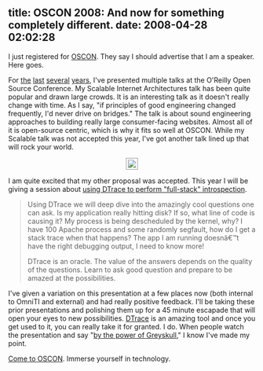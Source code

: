 title: OSCON 2008: And now for something completely different.
date: 2008-04-28 02:02:28
---

<p>I just registered for <a href="http://en.oreilly.com/oscon2008/public/content/home">OSCON</a>.  They say I should advertise that I am a speaker.  Here goes.</p>

<p>For <a href="http://blogs.oreilly.com/digitalmedia/2005/08/oscon-day-0-scalable-internet.html">the</a> <a href="http://conferences.oreillynet.com/cs/os2005/view/e_sess/6412">last</a> <a href="http://conferences.oreillynet.com/cs/os2006/view/e_spkr/1788">several</a> <a href="http://conferences.oreillynet.com/cs/os2007/view/e_sess/12458">years</a>, I've presented multiple talks at the O'Reilly Open Source Conference.  My Scalable Internet Architectures talk has been quite popular and drawn large crowds.  It is an interesting talk as it doesn't really change with time.  As I say, "if principles of good engineering changed frequently, I'd never drive on bridges."  The talk is about sound engineering approaches to building really large consumer-facing websites.  Almost all of it is open-source centric, which is why it fits so well at OSCON.  While my Scalable talk was not accepted this year, I've got another talk lined up that will rock your world.</p>

<p style="text-align: center"><a href="http://en.oreilly.com/oscon2008/public/content/home"><img src="http://conferences.oreillynet.com/banners/oscon/speaker/oscon2008_banner_speaker_210x60.gif" style="padding: 3px; border: 1px solid #999;" border=0></a>
<p>

<p>I am quite excited that my other proposal was accepted.  This year I will be giving  a session about <a href="http://en.oreilly.com/oscon2008/public/schedule/detail/2903">using DTrace to perform "full-stack" introspection</a>.</p>

<blockquote>
<p>Using DTrace we will deep dive into the amazingly cool questions one can ask. Is my application really hitting disk? If so, what line of code is causing it? My process is being descheduled by the kernel, why? I have 100 Apache process and some randomly segfault, how do I get a stack trace when that happens? The app I am running doesnâ€™t have the right debugging output, I need to know more!</p>
<p style="margin-top: 1em">DTrace is an oracle. The value of the answers depends on the quality of the questions. Learn to ask good question and prepare to be amazed at the possibilities.</p>
</blockquote>

<p>I've given a variation on this presentation at a few places now (both internal to OmniTI and external) and had really positive feedback.  I'll be taking these prior presentations and polishing them up for a 45 minute escapade that will open your eyes to new possibilities.  <a href="http://opensolaris.org/os/community/dtrace/">DTrace</a> is an amazing tool and once you get used to it, you can really take it for granted.  I do.  When people watch the presentation and say "<a href="http://www.imdb.com/title/tt0425112/">by the power of Greyskull</a>," I know I've made my point.</p>

<p><a href="http://en.oreilly.com/oscon2008/public/content/home">Come to OSCON</a>.  Immerse yourself in technology.</p>
